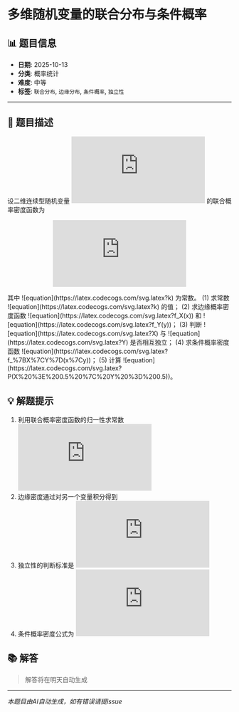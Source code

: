 # 多维随机变量的联合分布与条件概率

## 📊 题目信息

- **日期**: 2025-10-13
- **分类**: 概率统计
- **难度**: 中等
- **标签**: `联合分布`, `边缘分布`, `条件概率`, `独立性`

---

## 📝 题目描述

设二维连续型随机变量 ![equation](https://latex.codecogs.com/svg.latex?(X%2CY)) 的联合概率密度函数为 <div align="center">

![Mathematical Formula](https://latex.codecogs.com/svg.latex?f(x%2Cy)%20%3D%20%5Cbegin%7Bcases%7D%20k(x%5E2%20%2B%20y%5E2)%2C%20%26%200%20%5Cleq%20x%20%5Cleq%201%2C%200%20%5Cleq%20y%20%5Cleq%201%20%5C%5C%200%2C%20%26%20%5Ctext%7B%E5%85%B6%E4%BB%96%7D%20%5Cend%7Bcases%7D)

</div> 其中 ![equation](https://latex.codecogs.com/svg.latex?k) 为常数。
(1) 求常数 ![equation](https://latex.codecogs.com/svg.latex?k) 的值；
(2) 求边缘概率密度函数 ![equation](https://latex.codecogs.com/svg.latex?f_X(x)) 和 ![equation](https://latex.codecogs.com/svg.latex?f_Y(y))；
(3) 判断 ![equation](https://latex.codecogs.com/svg.latex?X) 与 ![equation](https://latex.codecogs.com/svg.latex?Y) 是否相互独立；
(4) 求条件概率密度函数 ![equation](https://latex.codecogs.com/svg.latex?f_%7BX%7CY%7D(x%7Cy))；
(5) 计算 ![equation](https://latex.codecogs.com/svg.latex?P(X%20%3E%200.5%20%7C%20Y%20%3D%200.5))。

## 💡 解题提示

1. 利用联合概率密度函数的归一性求常数 ![equation](https://latex.codecogs.com/svg.latex?k)
2. 边缘密度通过对另一个变量积分得到
3. 独立性的判断标准是 ![equation](https://latex.codecogs.com/svg.latex?f(x%2Cy)%20%3D%20f_X(x)f_Y(y))
4. 条件概率密度公式为 ![equation](https://latex.codecogs.com/svg.latex?f_%7BX%7CY%7D(x%7Cy)%20%3D%20%5Cfrac%7Bf(x%2Cy)%7D%7Bf_Y(y)%7D)

## 📚 解答

> 解答将在明天自动生成

---

*本题目由AI自动生成，如有错误请提issue*
